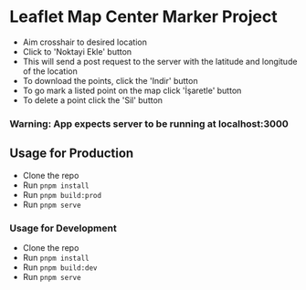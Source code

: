 # Leaflet Map Center Marker Project

- Aim crosshair to desired location
- Click to 'Noktayi Ekle' button
- This will send a post request to the server with the latitude and longitude of the location
- To download the points, click the 'Indir' button
- To go mark a listed point on the map click 'İşaretle' button
- To delete a point click the 'Sil' button

### Warning: App expects server to be running at localhost:3000

## Usage for Production

- Clone the repo
- Run `pnpm install`
- Run `pnpm build:prod`
- Run `pnpm serve`

### Usage for Development

- Clone the repo
- Run `pnpm install`
- Run `pnpm build:dev`
- Run `pnpm serve`